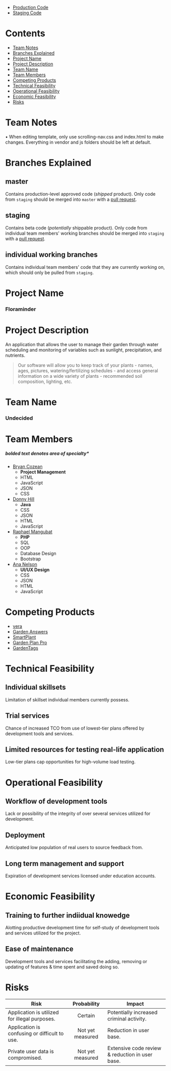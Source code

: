 - [Production Code](http://floraminder.company/production/)
- [Staging Code](http://floraminder.company/staging/)

# Contents
* [Team Notes](https://github.com/nelanab/planttracker#team-notes)
* [Branches Explained](https://github.com/nelanab/planttracker#branches-explained)
* [Project Name](https://github.com/nelanab/planttracker#project-name)
* [Project Description](https://github.com/nelanab/planttracker#project-description)
* [Team Name](https://github.com/nelanab/planttracker#team-name)
* [Team Members](https://github.com/nelanab/planttracker#team-members)
* [Competing Products](https://github.com/nelanab/planttracker#competing-products)
* [Technical Feasibility](https://github.com/nelanab/planttracker#technical-feasibility)
* [Operational Feasibility](https://github.com/nelanab/planttracker#operational-feasibility)
* [Economic Feasibility](https://github.com/nelanab/planttracker#economic-feasibility)
* [Risks](https://github.com/nelanab/planttracker#risks)

# Team Notes
• When editing template, only use scrolling-nav.css and index.html to make changes. Everything in vendor and js folders should be left at default.

# Branches Explained
## master
Contains production-level approved code (_shipped_ product). Only code from `staging` should be merged into `master` with a [pull request](https://github.com/nelanab/planttracker/compare/master...staging?expand=1).
## staging
Contains beta code (_potentially_ shippable product). Only code from individual team members' working branches should be merged into `staging` with a [pull request](https://github.com/nelanab/planttracker/compare/staging...).
## individual working branches
Contains individual team members' code that they are currently working on, which should only be pulled from `staging`.

# Project Name
### Floraminder

# Project Description
An application that allows the user to manage their garden through water scheduling and monitoring of variables such as sunlight, precipitation, and nutrients.
> Our software will allow you to keep track of your plants - names, ages, pictures, watering/fertilizing schedules - and access general information on a wide variety of plants - recommended soil composition, lighting, etc.

# Team Name
### Undecided

# Team Members
##### bolded text denotes area of specialty*
* [Bryan Cozean](https://github.com/cozean)
    * **Project Management**
    * HTML
    * JavaScript
    * JSON
    * CSS
* [Donny Hill](https://github.com/FlameDiffusion)
    * **Java**
    * CSS
    * JSON
    * HTML
    * JavaScript
* [Raphael Mangubat](https://github.com/raphkris)
    * **PHP**
    * SQL
    * OOP
    * Database Design
    * Bootstrap
* [Ana Nelson](https://github.com/nelanab)
    * **UI/UX Design**
    * CSS
    * JSON
    * HTML
    * JavaScript

# Competing Products
* [vera](veraplantcareapp.com)
* [Garden Answers](gardenanswers.com)
* [SmartPlant](smartplantapp.com)
* [Garden Plan Pro](gardenplanpro.com)
* [GardenTags](gardentags.com)

# Technical Feasibility
## Individual skillsets
Limitation of skillset individual members currently possess.
## Trial services
Chance of increased TCO from use of lowest-tier plans offered by development tools and services.
## Limited resources for testing real-life application
Low-tier plans cap opportunities for high-volume load testing.

# Operational Feasibility
## Workflow of development tools
Lack or possibility of the integrity of over several services utilized for development.
## Deployment
Anticipated low population of real users to source feedback from.
## Long term management and support
Expiration of development services licensed under education accounts.

# Economic Feasibility
## Training to further indiidual knowedge
Alotting productive development time for self-study of development tools and services utilized for the project.
## Ease of maintenance
Development tools and services facilitating the adding, removing or updating of features & time spent and saved doing so.

# Risks
Risk | Probability | Impact
-|:-:|-
Application is utilized for illegal purposes. | Certain | Potentially increased criminal activity.
Application is confusing or difficult to use. | Not yet measured | Reduction in user base.
Private user data is compromised. | Not yet measured | Extensive code review & reduction in user base.